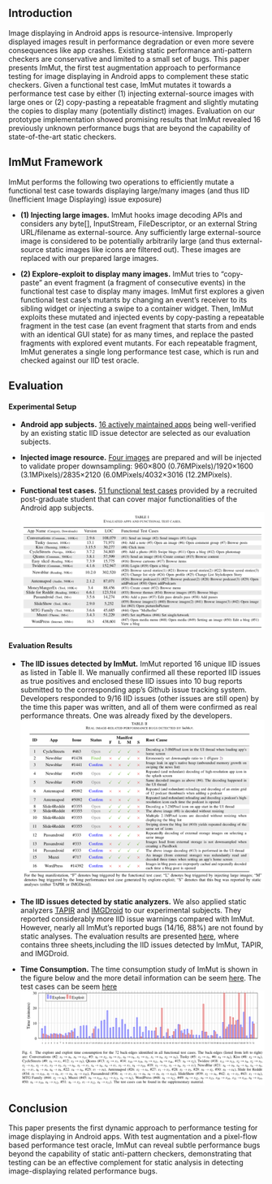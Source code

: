 ## Introduction
Image displaying in Android apps is resource-intensive. Improperly displayed images result in performance degradation or even more severe consequences like app crashes. Existing static performance anti-pattern checkers are conservative and limited to a small set of bugs. This paper presents ImMut, the first test augmentation approach to performance testing for image displaying in Android apps to complement these static checkers. Given a functional test case, ImMut mutates it towards a performance test case by either (1) injecting external-source images with large ones or (2) copy-pasting a repeatable fragment and slightly mutating the copies to display many (potentially distinct) images. Evaluation on our prototype implementation showed promising results that ImMut revealed 16 previously unknown performance bugs that are beyond the capability of state-of-the-art static checkers.

## ImMut Framework
ImMut performs the following two operations to efficiently mutate a functional test case towards displaying large/many images (and thus IID (Inefficient Image Displaying) issue exposure)
- **(1) Injecting large images.** ImMut hooks image decoding APIs and considers any byte[], InputStream, FileDescriptor, or an external String URL/filename as external-source. Any sufficiently large external-source image is considered to be potentially arbitrarily large (and thus external-source static images like icons are filtered out). These images are replaced with our prepared large images.

- **(2) Explore-exploit to display many images.**
ImMut tries to “copy-paste” an event fragment (a fragment of consecutive events) in the functional test case to display many images. ImMut first explores a given functional test case’s mutants by changing an event’s receiver to its sibling widget or injecting a swipe to a container widget.
Then, ImMut exploits these mutated and injected events by copy-pasting a repeatable fragment in the test case (an event fragment that starts from and ends with an identical GUI state) for as many times, and replace the pasted fragments with explored event mutants. For each repeatable fragment, ImMut generates a single long performance test case, which is run and checked against our IID test oracle.

## Evaluation
#### Experimental Setup
- **Android app subjects.**
[16 actively maintained apps](https://github.com/anonymouswhom/ImMut/tree/main/Android-app-subjects) being well-verified by an existing static IID issue detector are selected as our evaluation subjects. 

- **Injected image resource.**
[Four images](https://github.com/anonymouswhom/ImMut/tree/main/Inject-image-resources) are prepared and will be injected to validate proper downsampling:
960×800 (0.76MPixels)/1920×1600 (3.1MPixels)/2835×2120 (6.0MPixels/4032×3016 (12.2MPixels).

- **Functional test cases.**
[51 functional test cases](https://github.com/anonymouswhom/ImMut/tree/main/Functional-test-cases) provided by a recruited post-graduate student that can cover major functionalities of the Android app subjects.
![insert subjects](subjects%26functional-test-cases.png)

#### Evaluation Results

- **The IID issues detected by ImMut.**
ImMut reported 16 unique IID issues as listed in Table II. We manually confirmed all these reported IID issues as true positives and enclosed these IID issues into 10 bug reports submitted to the corresponding app’s Github issue tracking system. Developers responded to 9/16 IID issues (other issues are still open) by the time this paper was written, and all of them were confirmed as real performance threats. One was already fixed by the developers.
![insert results](detect-results.png)

- **The IID issues detected by static analyzers.**
We also applied static analyzers [TAPIR](https://ieeexplore.ieee.org/abstract/document/8668030) and [IMGDroid](https://o2lab.github.io/p/imgdroid.pdf) to our experimental subjects. They reported considerably more IID issue warnings compared with ImMut. However, nearly all ImMut’s reported bugs (14/16, 88%) are not found by static analyses.
The evaluation results are presented [here](https://github.com/anonymouswhom/ImMut/blob/main/Excels/detection%20results.xlsx), where contains three sheets,including  the IID issues detected by ImMut, TAPIR, and IMGDroid.

- **Time Consumption.**
The time consumption study of ImMut is shown in the figure below and the more detail information can be seem [here](https://github.com/anonymouswhom/ImMut/blob/main/Excels/explore-exploit.xlsx). The test cases can be seem [here](https://github.com/anonymouswhom/ImMut/tree/main/Generated-performance-test-cases)
![insert cases](generated-test-cases.png)

## Conclusion
This paper presents the first dynamic approach to performance testing for image displaying in Android apps. With test augmentation and a pixel-flow based performance test oracle, ImMut can reveal subtle performance bugs beyond the capability of static anti-pattern checkers, demonstrating that testing can be an effective complement for static analysis in detecting image-displaying related performance bugs.










